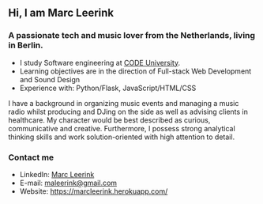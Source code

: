 ## Hi, I am Marc Leerink

### A passionate tech and music lover from the Netherlands, living in Berlin. 

- I study Software engineering at [CODE University](www.code.berlin).
- Learning objectives are in the direction of Full-stack Web Development and Sound Design
- Experience with: Python/Flask, JavaScript/HTML/CSS

I have a background in organizing music events and managing a music radio whilst producing and DJing on the side as well as advising clients in healthcare. 
My character would be best described as curious, communicative and creative. Furthermore, I possess strong analytical thinking skills and work solution-oriented with high attention to detail.


### Contact me
- LinkedIn: [Marc Leerink](https://www.linkedin.com/in/marc-leerink-82b83b121/)
- E-mail: maleerink@gmail.com
- Website: https://marcleerink.herokuapp.com/
